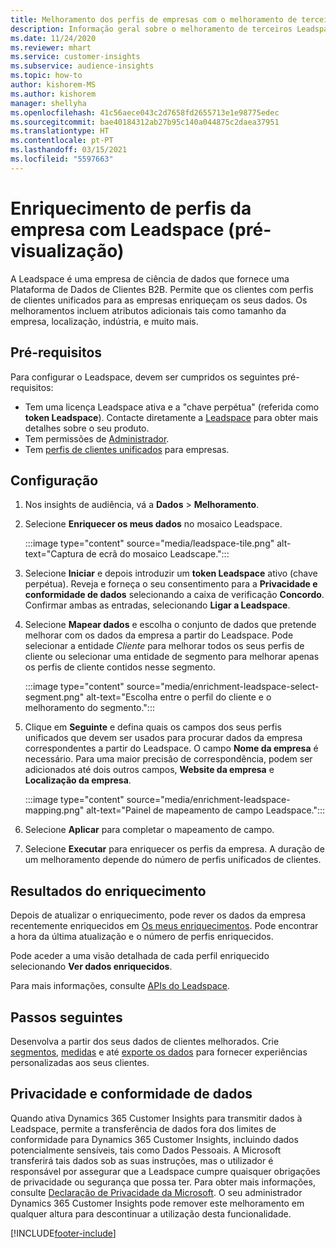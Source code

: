 ```yaml
---
title: Melhoramento dos perfis de empresas com o melhoramento de terceiros Leadspace
description: Informação geral sobre o melhoramento de terceiros Leadspace.
ms.date: 11/24/2020
ms.reviewer: mhart
ms.service: customer-insights
ms.subservice: audience-insights
ms.topic: how-to
author: kishorem-MS
ms.author: kishorem
manager: shellyha
ms.openlocfilehash: 41c56aece043c2d7658fd2655713e1e98775edec
ms.sourcegitcommit: bae40184312ab27b95c140a044875c2daea37951
ms.translationtype: HT
ms.contentlocale: pt-PT
ms.lasthandoff: 03/15/2021
ms.locfileid: "5597663"
---
```

# <a name="enrichment-of-company-profiles-with-leadspace-preview"></a>Enriquecimento de perfis da empresa com Leadspace (pré-visualização)

A Leadspace é uma empresa de ciência de dados que fornece uma Plataforma de Dados de Clientes B2B. Permite que os clientes com perfis de clientes unificados para as empresas enriqueçam os seus dados. Os melhoramentos incluem atributos adicionais tais como tamanho da empresa, localização, indústria, e muito mais.

## <a name="prerequisites"></a>Pré-requisitos

Para configurar o Leadspace, devem ser cumpridos os seguintes pré-requisitos:

- Tem uma licença Leadspace ativa e a "chave perpétua" (referida como **token Leadspace**). Contacte diretamente a [Leadspace](https://www.leadspace.com/products/leadspace-on-demand/) para obter mais detalhes sobre o seu produto.
- Tem permissões de [Administrador](permissions.md#administrator).
- Tem [perfis de clientes unificados](customer-profiles.md) para empresas.

## <a name="configuration"></a>Configuração

1. Nos insights de audiência, vá a **Dados** > **Melhoramento**.

1. Selecione **Enriquecer os meus dados** no mosaico Leadspace.

   :::image type="content" source="media/leadspace-tile.png" alt-text="Captura de ecrã do mosaico Leadscape.":::

1. Selecione **Iniciar** e depois introduzir um **token Leadspace** ativo (chave perpétua). Reveja e forneça o seu consentimento para a **Privacidade e conformidade de dados** selecionando a caixa de verificação **Concordo**. Confirmar ambas as entradas, selecionando **Ligar a Leadspace**.

1. Selecione **Mapear dados** e escolha o conjunto de dados que pretende melhorar com os dados da empresa a partir do Leadspace. Pode selecionar a entidade *Cliente* para melhorar todos os seus perfis de cliente ou selecionar uma entidade de segmento para melhorar apenas os perfis de cliente contidos nesse segmento.

   :::image type="content" source="media/enrichment-leadspace-select-segment.png" alt-text="Escolha entre o perfil do cliente e o melhoramento do segmento.":::

1. Clique em **Seguinte** e defina quais os campos dos seus perfis unificados que devem ser usados para procurar dados da empresa correspondentes a partir do Leadspace. O campo **Nome da empresa** é necessário. Para uma maior precisão de correspondência, podem ser adicionados até dois outros campos, **Website da empresa** e **Localização da empresa**.

   :::image type="content" source="media/enrichment-leadspace-mapping.png" alt-text="Painel de mapeamento de campo Leadspace.":::
   
1. Selecione **Aplicar** para completar o mapeamento de campo.

1. Selecione **Executar** para enriquecer os perfis da empresa. A duração de um melhoramento depende do número de perfis unificados de clientes.

## <a name="enrichment-results"></a>Resultados do enriquecimento

Depois de atualizar o enriquecimento, pode rever os dados da empresa recentemente enriquecidos em [Os meus enriquecimentos](enrichment-hub.md). Pode encontrar a hora da última atualização e o número de perfis enriquecidos.

Pode aceder a uma visão detalhada de cada perfil enriquecido selecionando **Ver dados enriquecidos**.

Para mais informações, consulte [APIs do Leadspace](https://support.leadspace.com/hc/en-us/sections/201997649-API).

## <a name="next-steps"></a>Passos seguintes

Desenvolva a partir dos seus dados de clientes melhorados. Crie [segmentos](segments.md), [medidas](measures.md) e até [exporte os dados](export-destinations.md) para fornecer experiências personalizadas aos seus clientes.

## <a name="data-privacy-and-compliance"></a>Privacidade e conformidade de dados

Quando ativa Dynamics 365 Customer Insights para transmitir dados à Leadspace, permite a transferência de dados fora dos limites de conformidade para Dynamics 365 Customer Insights, incluindo dados potencialmente sensíveis, tais como Dados Pessoais. A Microsoft transferirá tais dados sob as suas instruções, mas o utilizador é responsável por assegurar que a Leadspace cumpre quaisquer obrigações de privacidade ou segurança que possa ter. Para obter mais informações, consulte [Declaração de Privacidade da Microsoft](https://go.microsoft.com/fwlink/?linkid=396732).
O seu administrador Dynamics 365 Customer Insights pode remover este melhoramento em qualquer altura para descontinuar a utilização desta funcionalidade.


[!INCLUDE[footer-include](../includes/footer-banner.md)]